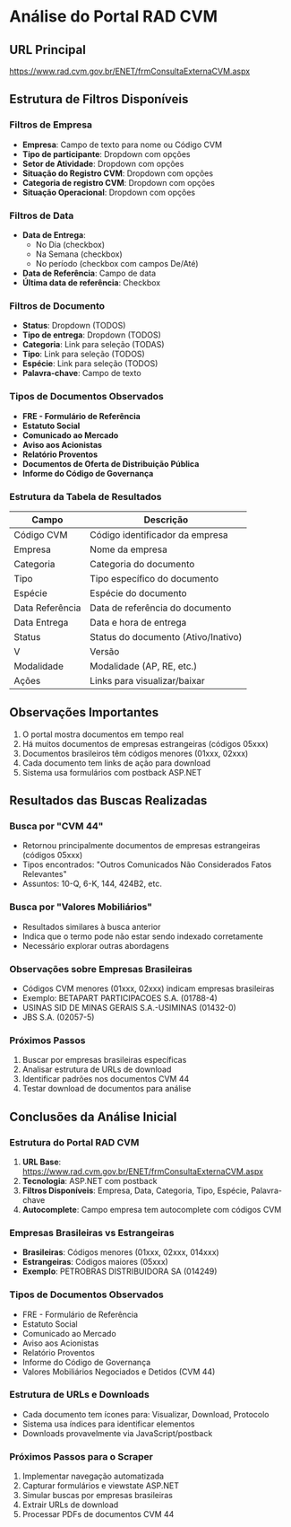 # Análise do Portal RAD CVM

## URL Principal
https://www.rad.cvm.gov.br/ENET/frmConsultaExternaCVM.aspx

## Estrutura de Filtros Disponíveis

### Filtros de Empresa
- **Empresa**: Campo de texto para nome ou Código CVM
- **Tipo de participante**: Dropdown com opções
- **Setor de Atividade**: Dropdown com opções
- **Situação do Registro CVM**: Dropdown com opções
- **Categoria de registro CVM**: Dropdown com opções
- **Situação Operacional**: Dropdown com opções

### Filtros de Data
- **Data de Entrega**: 
  - No Dia (checkbox)
  - Na Semana (checkbox)
  - No período (checkbox com campos De/Até)
- **Data de Referência**: Campo de data
- **Última data de referência**: Checkbox

### Filtros de Documento
- **Status**: Dropdown (TODOS)
- **Tipo de entrega**: Dropdown (TODOS)
- **Categoria**: Link para seleção (TODAS)
- **Tipo**: Link para seleção (TODOS)
- **Espécie**: Link para seleção (TODOS)
- **Palavra-chave**: Campo de texto

### Tipos de Documentos Observados
- **FRE - Formulário de Referência**
- **Estatuto Social**
- **Comunicado ao Mercado**
- **Aviso aos Acionistas**
- **Relatório Proventos**
- **Documentos de Oferta de Distribuição Pública**
- **Informe do Código de Governança**

### Estrutura da Tabela de Resultados
| Campo | Descrição |
|-------|-----------|
| Código CVM | Código identificador da empresa |
| Empresa | Nome da empresa |
| Categoria | Categoria do documento |
| Tipo | Tipo específico do documento |
| Espécie | Espécie do documento |
| Data Referência | Data de referência do documento |
| Data Entrega | Data e hora de entrega |
| Status | Status do documento (Ativo/Inativo) |
| V | Versão |
| Modalidade | Modalidade (AP, RE, etc.) |
| Ações | Links para visualizar/baixar |

## Observações Importantes
1. O portal mostra documentos em tempo real
2. Há muitos documentos de empresas estrangeiras (códigos 05xxx)
3. Documentos brasileiros têm códigos menores (01xxx, 02xxx)
4. Cada documento tem links de ação para download
5. Sistema usa formulários com postback ASP.NET



## Resultados das Buscas Realizadas

### Busca por "CVM 44"
- Retornou principalmente documentos de empresas estrangeiras (códigos 05xxx)
- Tipos encontrados: "Outros Comunicados Não Considerados Fatos Relevantes"
- Assuntos: 10-Q, 6-K, 144, 424B2, etc.

### Busca por "Valores Mobiliários"
- Resultados similares à busca anterior
- Indica que o termo pode não estar sendo indexado corretamente
- Necessário explorar outras abordagens

### Observações sobre Empresas Brasileiras
- Códigos CVM menores (01xxx, 02xxx) indicam empresas brasileiras
- Exemplo: BETAPART PARTICIPACOES S.A. (01788-4)
- USINAS SID DE MINAS GERAIS S.A.-USIMINAS (01432-0)
- JBS S.A. (02057-5)

### Próximos Passos
1. Buscar por empresas brasileiras específicas
2. Analisar estrutura de URLs de download
3. Identificar padrões nos documentos CVM 44
4. Testar download de documentos para análise


## Conclusões da Análise Inicial

### Estrutura do Portal RAD CVM
1. **URL Base**: https://www.rad.cvm.gov.br/ENET/frmConsultaExternaCVM.aspx
2. **Tecnologia**: ASP.NET com postback
3. **Filtros Disponíveis**: Empresa, Data, Categoria, Tipo, Espécie, Palavra-chave
4. **Autocomplete**: Campo empresa tem autocomplete com códigos CVM

### Empresas Brasileiras vs Estrangeiras
- **Brasileiras**: Códigos menores (01xxx, 02xxx, 014xxx)
- **Estrangeiras**: Códigos maiores (05xxx)
- **Exemplo**: PETROBRAS DISTRIBUIDORA SA (014249)

### Tipos de Documentos Observados
- FRE - Formulário de Referência
- Estatuto Social
- Comunicado ao Mercado
- Aviso aos Acionistas
- Relatório Proventos
- Informe do Código de Governança
- Valores Mobiliários Negociados e Detidos (CVM 44)

### Estrutura de URLs e Downloads
- Cada documento tem ícones para: Visualizar, Download, Protocolo
- Sistema usa índices para identificar elementos
- Downloads provavelmente via JavaScript/postback

### Próximos Passos para o Scraper
1. Implementar navegação automatizada
2. Capturar formulários e viewstate ASP.NET
3. Simular buscas por empresas brasileiras
4. Extrair URLs de download
5. Processar PDFs de documentos CVM 44

